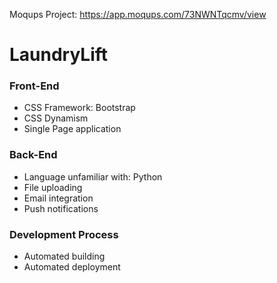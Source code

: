 Moqups Project: https://app.moqups.com/73NWNTqcmv/view
# LaundryLift

### Front-End
- CSS Framework: Bootstrap
- CSS Dynamism
- Single Page application

### Back-End
- Language unfamiliar with: Python
- File uploading
- Email integration
- Push notifications

### Development Process
- Automated building
- Automated deployment
